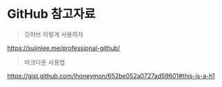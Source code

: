 GitHub 참고자료
============

>깃허브 이렇게 사용하자

https://sujinlee.me/professional-github/

>마크다운 사용법

https://gist.github.com/ihoneymon/652be052a0727ad59601#this-is-a-h1
